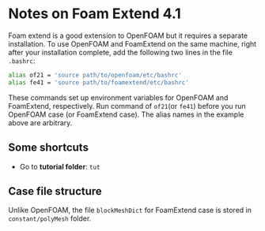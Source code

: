# Notes on Foam Extend 4.1
Foam extend is a good extension to OpenFOAM but it requires a separate installation. To use OpenFOAM and FoamExtend on the same machine, right after your installation complete, add the following two lines in the file `.bashrc`:

```bash
alias of21 = 'source path/to/openfoam/etc/bashrc'
alias fe41 = 'source path/to/foamextend/etc/bashrc'
```
These commands set up environment variables for OpenFOAM and FoamExtend, respectively. Run command of `of21`(or `fe41`) before you run OpenFOAM case (or FoamExtend case). The alias names in the example above are arbitrary.

## Some shortcuts
- Go to **tutorial folder**: `tut`

## Case file structure
Unlike OpenFOAM, the file `blockMeshDict` for FoamExtend case is stored in `constant/polyMesh` folder.